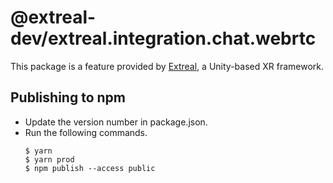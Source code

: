 ﻿# @extreal-dev/extreal.integration.chat.webrtc

This package is a feature provided by [Extreal](https://fintan.jp/page/6717/), a Unity-based XR framework.

## Publishing to npm

- Update the version number in package.json.
- Run the following commands.
  ```
  $ yarn
  $ yarn prod
  $ npm publish --access public
  ```
